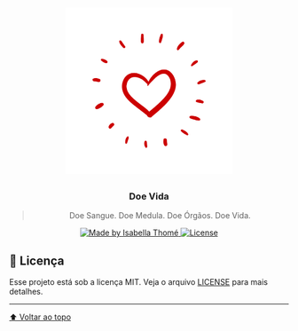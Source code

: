 <h1 align="center">
    <img alt="Logo - Doe Vida" src="./images/logo.png" width="300px" />
</h1>

<h3 align="center">
  Doe Vida
</h3>

<blockquote align="center"> Doe Sangue. Doe Medula. Doe Órgãos. Doe Vida. </blockquote>

<p align="center">

  <a href="MADE">
    <img alt="Made by Isabella Thomé" src="https://img.shields.io/static/v1?label=Made by&message=Isabella&color=cc0000&style=for-the-badge&logo=ghost"/>
  </a>

  <a href="LICENSE" >
    <img alt="License" src="https://img.shields.io/static/v1?label=License&message=MIT&color=cc0000&style=for-the-badge"/>
  </a>

</p>

## :memo: Licença

Esse projeto está sob a licença MIT. Veja o arquivo [LICENSE](/LICENSE) para mais detalhes.

---

[⬆ Voltar ao topo](#nome-do-projeto)
